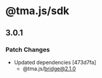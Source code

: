 # @tma.js/sdk

## 3.0.1

### Patch Changes

- Updated dependencies [473d7fa]
  - @tma.js/bridge@2.1.0
